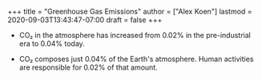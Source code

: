 +++
title = "Greenhouse Gas Emissions"
author = ["Alex Koen"]
lastmod = 2020-09-03T13:43:47-07:00
draft = false
+++

-   CO₂ in the atmosphere has increased from 0.02% in the pre-industrial era to 0.04% today.

-   CO₂ composes just 0.04% of the Earth's atmosphere. Human activities are responsible for 0.02% of that amount.
